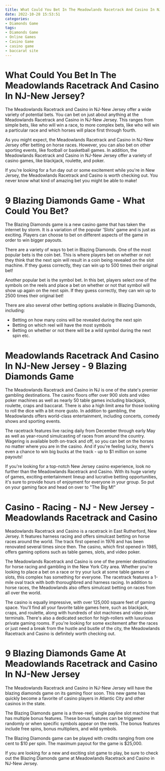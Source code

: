 ```yaml
---
title: What Could You Bet In The Meadowlands Racetrack And Casino In NJ New Jersey
date: 2022-10-28 15:53:51
categories:
- Diamonds Game
tags:
- Diamonds Game
- Online Games
- Casino Game
- casino game
- baccarat site
---
```



#  What Could You Bet In The Meadowlands Racetrack And Casino In NJ-New Jersey?

The Meadowlands Racetrack and Casino in NJ-New Jersey offer a wide variety of potential bets. You can bet on just about anything at the Meadowlands Racetrack and Casino in NJ-New Jersey. This ranges from simple bets, like who will win a race, to more complex bets, like who will win a particular race and which horses will place first through fourth.

As you might expect, the Meadowlands Racetrack and Casino in NJ-New Jersey offer betting on horse races. However, you can also bet on other sporting events, like football or basketball games. In addition, the Meadowlands Racetrack and Casino in NJ-New Jersey offer a variety of casino games, like blackjack, roulette, and poker.

If you're looking for a fun day out or some excitement while you're in New Jersey, the Meadowlands Racetrack and Casino is worth checking out. You never know what kind of amazing bet you might be able to make!

#  9 Blazing Diamonds Game - What Could You Bet?
The Blazing Diamonds game is a new casino game that has taken the internet by storm. It is a variation of the popular 'Slots' game and is just as exciting. Players can choose to bet on different aspects of the game in order to win bigger payouts.

There are a variety of ways to bet in Blazing Diamonds. One of the most popular bets is the coin bet. This is where players bet on whether or not they think that the next spin will result in a coin being revealed on the slot machine. If they guess correctly, they can win up to 500 times their original bet!

Another popular bet is the symbol bet. In this bet, players select one of the symbols on the reels and place a bet on whether or not that symbol will show up again on the next spin. If they guess correctly, they can win up to 2500 times their original bet!

There are also several other betting options available in Blazing Diamonds, including:
- Betting on how many coins will be revealed during the next spin 
- Betting on which reel will have the most symbols 
- Betting on whether or not there will be a wild symbol during the next spin 
etc.

#  Meadowlands Racetrack And Casino In NJ-New Jersey - 9 Blazing Diamonds Game

The Meadowlands Racetrack and Casino in NJ is one of the state's premier gambling destinations. The casino floors offer over 900 slots and video poker machines as well as nearly 50 table games including blackjack, roulette, craps and baccarat. There is also a high limit area for those looking to roll the dice with a bit more gusto. In addition to gambling, the Meadowlands offers world-class entertainment, including concerts, comedy shows and sporting events.

The racetrack features live racing daily from December through early May as well as year-round simulcasting of races from around the country. Wagering is available both on-track and off, so you can bet on the horses no matter where you are in the casino. And if you're feeling lucky, there's even a chance to win big bucks at the track - up to $1 million on some payouts!

If you're looking for a top-notch New Jersey casino experience, look no further than the Meadowlands Racetrack and Casino. With its huge variety of games, exciting entertainment lineup and lucrative betting opportunities, it's sure to provide hours of enjoyment for everyone in your group. So put on your gaming face and head on over to "The Big M!"

#  Casino - Racing - NJ - New Jersey - Meadowlands Racetrack and Casino 

Meadowlands Racetrack and Casino is a racetrack in East Rutherford, New Jersey. It features harness racing and offers simulcast betting on horse races around the world. The track first opened in 1976 and has been renovated several times since then. The casino, which first opened in 1985, offers gaming options such as table games, slots, and video poker.

The Meadowlands Racetrack and Casino is one of the premier destinations for horse racing and gambling in the New York City area. Whether you're looking to place a bet on a race or try your luck at some table games or slots, this complex has something for everyone. The racetrack features a 1-mile oval track with both thoroughbred and harness racing. In addition to horse races, the Meadowlands also offers simulcast betting on races from all over the world.

The casino is equally impressive, with over 125,000 square feet of gaming space. You'll find all your favorite table games here, such as blackjack, craps, and roulette, along with hundreds of slot machines and video poker terminals. There's also a dedicated section for high-rollers with luxurious private gaming rooms. If you're looking for some excitement after the races or just need a break from the hustle and bustle of the city, the Meadowlands Racetrack and Casino is definitely worth checking out.

#  9 Blazing Diamonds Game At Meadowlands Racetrack and Casino In NJ-New Jersey

The Meadowlands Racetrack and Casino in NJ-New Jersey will have the blazing diamonds game on its gaming floor soon. This new game has quickly become a favorite of casino players in Atlantic City and other casinos in the state.

The Blazing Diamonds game is a three-reel, single payline slot machine that has multiple bonus features. These bonus features can be triggered randomly or when specific symbols appear on the reels. The bonus features include free spins, bonus multipliers, and wild symbols.

The Blazing Diamonds game can be played with credits ranging from one cent to $10 per spin. The maximum payout for the game is $25,000.

If you are looking for a new and exciting slot game to play, be sure to check out the Blazing Diamonds game at Meadowlands Racetrack and Casino in NJ-New Jersey.